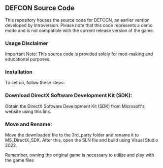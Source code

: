 ## DEFCON Source Code
This repository houses the source code for DEFCON, an earlier version developed by Introversion. Please note that this code represents a demo mode and is not compatible with the current release version of the game.

### Usage Disclaimer
Important Note: This source code is provided solely for mod-making and educational purposes.

### Installation
To set up, follow these steps:

### Download DirectX Software Development Kit (SDK):
Obtain the DirectX Software Development Kit (SDK) from Microsoft's website using this link.

### Move and Rename:
Move the downloaded file to the 3rd_party folder and rename it to MS_DirectX_SDK. After this, open the SLN file and build using Visual Studio 2022.

Remember, owning the original game is necessary to utilize and play with the game files
